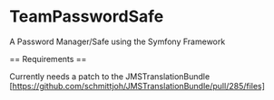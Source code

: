 TeamPasswordSafe
================

A Password Manager/Safe using the Symfony Framework

== Requirements ==

Currently needs a patch to the JMSTranslationBundle
[https://github.com/schmittjoh/JMSTranslationBundle/pull/285/files]
